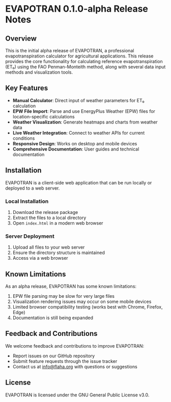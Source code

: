 # EVAPOTRAN 0.1.0-alpha Release Notes

## Overview

This is the initial alpha release of EVAPOTRAN, a professional evapotranspiration calculator for agricultural applications. This release provides the core functionality for calculating reference evapotranspiration (ET₀) using the FAO Penman-Monteith method, along with several data input methods and visualization tools.

## Key Features

- **Manual Calculator**: Direct input of weather parameters for ET₀ calculation
- **EPW File Import**: Parse and use EnergyPlus Weather (EPW) files for location-specific calculations
- **Weather Visualization**: Generate heatmaps and charts from weather data
- **Live Weather Integration**: Connect to weather APIs for current conditions
- **Responsive Design**: Works on desktop and mobile devices
- **Comprehensive Documentation**: User guides and technical documentation

## Installation

EVAPOTRAN is a client-side web application that can be run locally or deployed to a web server.

### Local Installation

1. Download the release package
2. Extract the files to a local directory
3. Open `index.html` in a modern web browser

### Server Deployment

1. Upload all files to your web server
2. Ensure the directory structure is maintained
3. Access via a web browser

## Known Limitations

As an alpha release, EVAPOTRAN has some known limitations:

1. EPW file parsing may be slow for very large files
2. Visualization rendering issues may occur on some mobile devices
3. Limited browser compatibility testing (works best with Chrome, Firefox, Edge)
4. Documentation is still being expanded

## Feedback and Contributions

We welcome feedback and contributions to improve EVAPOTRAN:

- Report issues on our GitHub repository
- Submit feature requests through the issue tracker
- Contact us at info@flaha.org with questions or suggestions

## License

EVAPOTRAN is licensed under the GNU General Public License v3.0.
